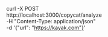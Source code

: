 curl -X POST \
  http://localhost:3000/copycat/analyze \
  -H "Content-Type: application/json" \
  -d '{"url": "https://kayak.com"}'
